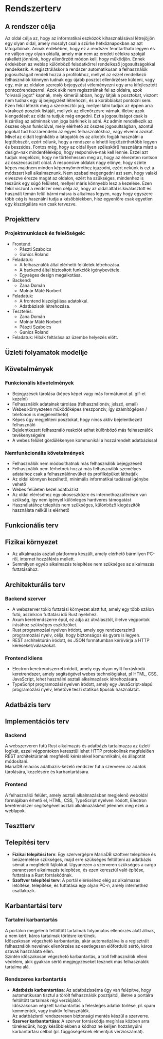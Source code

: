 # Rendszerterv

## A rendszer célja
Az oldal célja az, hogy az informatikai eszközök kihasználásával létrejöjjön egy
olyan oldal, amely mosolyt csal a szürke hétköznapokban az azt látogatóinak.
Annak érdekében, hogy ez a rendszer fenntartható legyen és ne válljon egy olyan
oldallá, amely már nem az eredeti célokra szolgál rákellett jönnünk, hogy ellenőrzött
módon kell, hogy működjön. Ennek érdekében az weblap különböző feladatkörrel
rendelkező jogosultságokkal rendelkezik. A regisztráláskor a rendszer automatikusan
a felhasználók jogosultságait rendeli hozzá a profilokhoz, mellyel az ezzel rendelkező
felhasználók könnyen tudnak egy újabb posztot ellenőrzésre küldeni, vagy egy, már
az oldalon szereplő bejegyzést véleményezni egy arra kifejlesztett pontozórendszerrel. 
Azok akik nem regisztrálnak fel az oldalra, azok "olvasói jogot" kapnak, mely kimerül
abban, hogy látják a posztokat, viszont nem tudnak egy új bejegyzést létrehozni, és a
korábbiakat pontozni sem. Ezen felül létezik még a szerkesztői jog, mellyel látni
tudjuk az éppen arra várakozó posztok listáját, mellyek az ellenőrzésre várnak,
illetve azok kiengedését az oldalra tudjuk még engedni. Ezt a jogosultságot csak is
kizárólag az adminnak van joga bárkinek is adni. Az admin rendelkezik az összes olyan
funkcióval, mely elérhető az összes jogosultságban, azontúl jogokat tud hozzárendelni
az egyes felhasználókhoz, vagy elvenni azokat. Mivel az oldalt leginkább a látogatók
és az alkotók fogják használni a legtöbbször, ezért célunk, hogy a rendszer a lehető
legközérthetőbb legyen és beszédes. Fontos még, hogy az oldal ilyen széleskörű
használata miatt a design-nak mindenféleképp, hogy responsive-nak kell lennie.
Ezzel azt tudjuk megelőzni, hogy ne történhessen meg az, hogy az élvezeten rontson
az összecsúszott oldal. A responsive oldalak nagy előnye, hogy szinte képes majdnem
minden képernyőmérethez igazodni, ezért nekünk is ezt a módszert kell alkalmaznunk.
Nem szabad megengedni azt sem, hogy valaki elveszve érezze magát az oldalon, ezért
ha szükséges, mindenhez is teszünk egy súgó felületet, mellyel máris könnyebb lesz a kezelése. 
Ezen felül viszont a rendszer nem célja az, hogy az oldal által is kiválasztott és
használt témán felül bármi másra is alkalmas legyen, vagy hogy egyszere több cég is
használni tudja a későbbiekben, hisz egyenlőre csak egyetlen egy kiszolgálára van
csak tervezve.

## Projektterv

### Projektmunkások és felelőségek:
* Frontend:
    + Pászti Szabolcs
    + Gunics Roland
* Feladatuk:
    + A felhasználók által elérhető felületek létrehozása. 
    + A backend által biztosított funkciók igénybevétele.
    + Egységes design megalkotása.
* Backend:
    + Zana Domán
    + Molnár Máté Norbert
* Feladatuk: 
    + A frontend kiszolgálása adatokkal.
    + Adatbázisok létrehozása.
* Tesztelés:
    + Zana Domán
    + Molnár Máté Norbert
    + Pászti Szabolcs
    + Gunics Roland
* Feladatuk: Hibák feltárása az üzembe helyezés előtt.

## Üzleti folyamatok modellje

## Követelmények

### Funkcionális követelmények

+ Bejegyzések tárolása (képes képet vagy más formátumot pl. gif-et kezelni)
+ Felhasználók adatainak tárolása (felhasználónév, jelszó, email)
+ Webes környezeten működőképes (reszponzív, így számítógépen / telefonon is megjeleníthető)
+ Képes úgy megjelíteni posztokat, hogy nincs aktív bejelentkezett felhasználó
+ Bejelentkezett felhasználó reakciót adhat különböző más felhasználók tevékenységeire
+ A webes felület gördülékenyen kommunikál a hozzárendelt adatbázissal

### Nemfunkcionális követelmények

- Felhasználók nem módosíthatnak más felhasználók bejegyzéseit
- Felhasználók nem férhetnek hozzá más felhasználók személyes adataihoz csak a felhasználónevüket és profilképüket láthatják
- Az oldal könnyen kezelhető, minimális informatikai tudással igénybe vehető
- Webes felületen kezel adatbázist
- Az oldal eléréséhez egy okoseszközre és internethozzáférésre van szükség, így nem igényel különleges hardveres támogatást
- Használatához telepítés nem szükséges, különböző kiegészítők használata nélkül is elérhető

## Funkcionális terv

## Fizikai környezet
- Az alkalmazás asztali platformra készült, amely elérhető bármilyen PC-ről,
internet hozzáférés mellett.
- Semmilyen egyéb alkalmazás telepítése nem szükséges az alkalmazás futtatásához.

## Architekturális terv
### Backend szerver
- A webszerver tokio futtatási környezet alatt fut, amely egy több szálon futó, 
aszinkron futtatási idő Rust nyelvhez.
- Axum keretrendszerre épül, ez adja az útválasztót, illetve végpontok írásához
szükséges eszközöket.
- Rust programozási nyelven íródott, amely egy rendszerszintű programozási
nyelv, célja, hogy biztonságos és gyors is legyen.
- REST architektúrán íródott, és JSON formátumban kéri/várja a HTTP 
kéréseket/válaszokat.
### Frontend kliens
- Electron keretrendszerrel íródott, amely egy olyan nyílt forráskódú 
keretrendszer, amely segítségével webes technológiákat, pl HTML, CSS, JavaScript,
lehet használni asztali alkalmazások létrehozására.
- TypeScript programozási nyelven íródott, amely egy JavaScript-alapú programozási
nyelv, lehetővé teszi statikus típusok használatát.

## Adatbázis terv

## Implementációs terv
### Backend
A webszerveren futú Rust alkalmazás és adatbázis tartalmazza az üzleti logikát,
ezzel végpontokon keresztül lehet HTTP protokollnak megfelelően REST 
architektúrának megfelelő kérésekkel komunnikálni, és állapotát módosítani.\
MariaDB relációs adatbázis-kezelő rendszer fut a szerveren az adatok tárolására,
kezelésére és karbantartására.
### Frontend
A felhasználói felület, amely asztali alkalmazásban megjelenő weboldal 
formájában érhető el, HTML, CSS, TypeScript nyelven íródott, Electron 
keretrendszer segítségével asztali alkalmazásként jelennek meg ezek a weblapok.

## Tesztterv

## Telepítési terv
+ **Fizikai telepítési terv**: Egy szervergépre MariaDB szoftver telepítése és
beüzemelése szükséges, majd erre szükséges feltölteni az adatbázis sémát a
megfelelő fájlokkal. Ugyanezen a szerveren szükséges a cargo parancssori
alkalmazás telepítése, és ezen keresztül való építése, futtatása a Rust 
forráskódnak.
+ **Szoftver telepítési terv**: A portál eléréséhez elég az alkalmazás
letöltése, telepítése, és futtatása egy olyan PC-n, amely internethez csatlakozik.

## Karbantartási terv
### Tartalmi karbantartás
A portálon megjelenő feltöltött tartalmak folyamatos ellenőrzés alatt állnak,
a nem kért, káros tartalmak törlésre kerülnek.\
Időszakosan végezhető karbantartás, akár automatizálva is a regisztrált
felhasználók neveinek ellenőrzése az esetlegesen előforduló sértő, káros szavak
használata ellen.\
Szintén időszakosan végezhető karbantartás, a troll felhasználók elleni
védelem, akik gyakran sértő megjegyzéseket tesznek más felhasználók tartalma
alá.
### Rendszeres karbantartás
+ **Adatbázis karbantartása**: Az adatbázisséma úgy van felépítve, hogy
automatikusan tisztul a törölt felhasználók posztjaitól, illetve a portálra
feltöltött tartalmak régi verziójától.\
Időszakosan végzett karbantartás a felesleges adatok törlése, pl. spam kommentek,
vagy inaktív felhasználók.\
Az adatbázisról rendszeresen biztonsági mentés készül a szerverre.
+ **Szerver karbantartása**: A szerver forráskódja megírása közben arra
törekedünk, hogy későbbiekben a kódhoz ne kelljen hozzányúlni karbantartási
célból (pl. függőségeknek elmentjük verziószámát).
